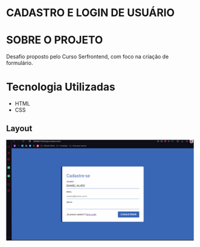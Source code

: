 # CADASTRO E LOGIN DE USUÁRIO

# SOBRE O PROJETO
Desafio proposto pelo Curso Serfrontend, com foco na criação de formulário. 

# Tecnologia Utilizadas
- HTML
- CSS

## Layout
<div align="center">
  <img src="https://github.com/DanielNAlves/image_project/blob/main/CadastroLogin.gif"/>
</div>
